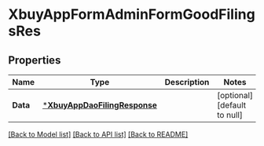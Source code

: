 # XbuyAppFormAdminFormGoodFilingsRes

## Properties
Name | Type | Description | Notes
------------ | ------------- | ------------- | -------------
**Data** | [***XbuyAppDaoFilingResponse**](xbuy.app.dao.FilingResponse.md) |  | [optional] [default to null]

[[Back to Model list]](../README.md#documentation-for-models) [[Back to API list]](../README.md#documentation-for-api-endpoints) [[Back to README]](../README.md)

